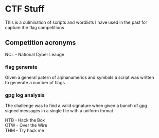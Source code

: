 # CTF Stuff
This is a culmination of scripts and wordlists I have used in the past for capture the flag competitions
## Competition acronyms
NCL - National Cyber Leauge<br>
### flag generate
Given a general patern of alphanumerics and symbols a script was written to generate a number of flags
### gpg log analysis
The challenge was to find a valid signature when given a bunch of gpg signed messages in a single file with a uniform format

HTB - Hack the Box<br>
OTW - Over the Wire<br>
THM - Try hack me<br>
